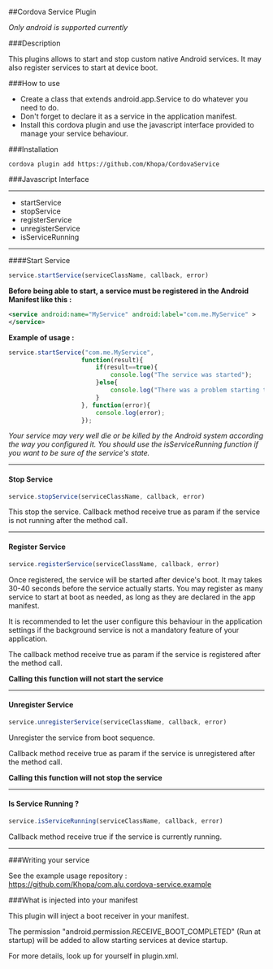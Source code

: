 ##Cordova Service Plugin

*Only android is supported currently*

###Description

This plugins allows to start and stop custom native Android services. It may also register services to start at device boot.

###How to use

- Create a class that extends android.app.Service to do whatever you need to do.
- Don't forget to declare it as a service in the application manifest.
- Install this cordova plugin and use the javascript interface provided to manage your service behaviour.

###Installation

```
cordova plugin add https://github.com/Khopa/CordovaService
```

###Javascript Interface

***

- startService
- stopService
- registerService
- unregisterService
- isServiceRunning

***


####Start Service

```javascript
service.startService(serviceClassName, callback, error)
```

**Before being able to start, a service must be registered in the Android Manifest like this :**

```xml
<service android:name="MyService" android:label="com.me.MyService" >
</service>
```

**Example of usage :**

```javascript
service.startService("com.me.MyService",
					function(result){
						if(result==true){
							console.log("The service was started");
						}else{
							console.log("There was a problem starting the service");
						}
					}, function(error){
						console.log(error);
					});
```

*Your service may very well die or be killed by the Android system according the way you configured it. You should use the isServiceRunning function if you want to be sure of the service's state.*

***

#### Stop Service

```javascript
service.stopService(serviceClassName, callback, error)
```
This stop the service. 
Callback method receive true as param if the service is not running after the method call.

***

#### Register Service

```javascript
service.registerService(serviceClassName, callback, error)
```

Once registered, the service will be started after device's boot. It may takes 30-40 seconds before the service actually starts. You may register as many service to start at boot as needed, as long as they are declared in the app manifest.

It is recommended to let the user configure this behaviour in the application settings if the background service is not a mandatory feature of your application.

The callback method receive true as param if the service is registered after the method call.

**Calling this function will not start the service**

***

#### Unregister Service

```javascript
service.unregisterService(serviceClassName, callback, error)
```

Unregister the service from boot sequence.

Callback method receive true as param if the service is unregistered after the method call.

**Calling this function will not stop the service**

***

#### Is Service Running ?

```javascript
service.isServiceRunning(serviceClassName, callback, error)
```

Callback method receive true if the service is currently running.

***

###Writing your service

See the example usage repository : https://github.com/Khopa/com.alu.cordova-service.example

###What is injected into your manifest

This plugin will inject a boot receiver in your manifest.

The permission "android.permission.RECEIVE_BOOT_COMPLETED" (Run at startup) will be added to allow starting services at device startup.

For more details, look up for yourself in plugin.xml.
